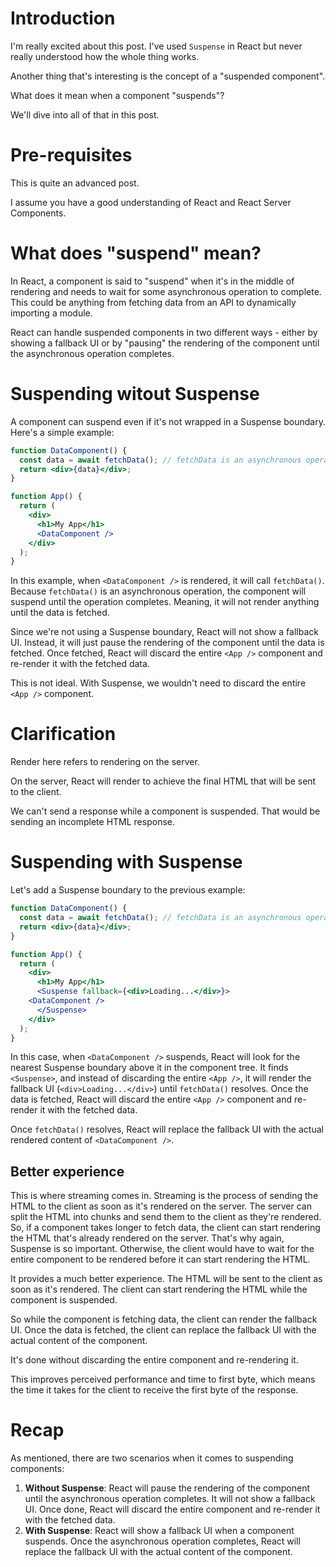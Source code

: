 # Introduction

I'm really excited about this post. I've used `Suspense` in React but never really understood how the whole thing works.

Another thing that's interesting is the concept of a "suspended component".

What does it mean when a component "suspends"?

We'll dive into all of that in this post.

# Pre-requisites

This is quite an advanced post.

I assume you have a good understanding of React and React Server Components.

# What does "suspend" mean?

In React, a component is said to "suspend" when it's in the middle of rendering and needs to wait for some asynchronous operation to complete. This could be anything from fetching data from an API to dynamically importing a module.

React can handle suspended components in two different ways - either by showing a fallback UI or by "pausing" the rendering of the component until the asynchronous operation completes.

# Suspending witout Suspense

A component can suspend even if it's not wrapped in a Suspense boundary. Here's a simple example:

```jsx
function DataComponent() {
  const data = await fetchData(); // fetchData is an asynchronous operation
  return <div>{data}</div>;
}

function App() {
  return (
    <div>
      <h1>My App</h1>
      <DataComponent />
    </div>
  );
}
```

In this example, when `<DataComponent />` is rendered, it will call `fetchData()`. Because `fetchData()` is an asynchronous operation, the component will suspend until the operation completes. Meaning, it will not render anything until the data is fetched.

Since we're not using a Suspense boundary, React will not show a fallback UI. Instead, it will just pause the rendering of the component until the data is fetched. Once fetched, React will discard the entire `<App />` component and re-render it with the fetched data.

This is not ideal. With Suspense, we wouldn't need to discard the entire `<App />` component.

# Clarification

Render here refers to rendering on the server.

On the server, React will render to achieve the final HTML that will be sent to the client.

We can't send a response while a component is suspended. That would be sending an incomplete HTML response.

# Suspending with Suspense

Let's add a Suspense boundary to the previous example:

```jsx
function DataComponent() {
  const data = await fetchData(); // fetchData is an asynchronous operation
  return <div>{data}</div>;
}

function App() {
  return (
    <div>
      <h1>My App</h1>
      <Suspense fallback={<div>Loading...</div>}>
	<DataComponent />
      </Suspense>
    </div>
  );
}
```

In this case, when `<DataComponent />` suspends, React will look for the nearest Suspense boundary above it in the component tree. It finds `<Suspense>`, and instead of discarding the entire `<App />`, it will render the fallback UI (`<div>Loading...</div>`) until `fetchData()` resolves. Once the data is fetched, React will discard the entire `<App />` component and re-render it with the fetched data.

Once `fetchData()` resolves, React will replace the fallback UI with the actual rendered content of `<DataComponent />`.

## Better experience

This is where streaming comes in. Streaming is the process of sending the HTML to the client as soon as it's rendered on the server. The server can split the HTML into chunks and send them to the client as they're rendered. So, if a component takes longer to fetch data, the client can start rendering the HTML that's already rendered on the server. That's why again, Suspense is so important. Otherwise, the client would have to wait for the entire component to be rendered before it can start rendering the HTML.

It provides a much better experience. The HTML will be sent to the client as soon as it's rendered. The client can start rendering the HTML while the component is suspended.

So while the component is fetching data, the client can render the fallback UI. Once the data is fetched, the client can replace the fallback UI with the actual content of the component.

It's done without discarding the entire component and re-rendering it.

This improves perceived performance and time to first byte, which means the time it takes for the client to receive the first byte of the response.

# Recap

As mentioned, there are two scenarios when it comes to suspending components:

1. **Without Suspense**: React will pause the rendering of the component until the asynchronous operation completes. It will not show a fallback UI. Once done, React will discard the entire component and re-render it with the fetched data.
2. **With Suspense**: React will show a fallback UI when a component suspends. Once the asynchronous operation completes, React will replace the fallback UI with the actual content of the component.
